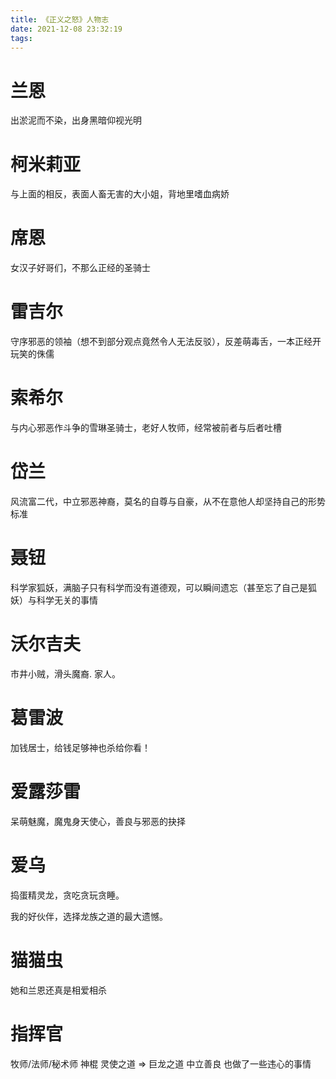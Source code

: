 ```yaml
---
title: 《正义之怒》人物志
date: 2021-12-08 23:32:19
tags:
---
```


# 兰恩

出淤泥而不染，出身黑暗仰视光明

# 柯米莉亚

与上面的相反，表面人畜无害的大小姐，背地里嗜血病娇

# 席恩

女汉子好哥们，不那么正经的圣骑士

# 雷吉尔

守序邪恶的领袖（想不到部分观点竟然令人无法反驳），反差萌毒舌，一本正经开玩笑的侏儒

# 索希尔

与内心邪恶作斗争的雪琳圣骑士，老好人牧师，经常被前者与后者吐槽

# 岱兰

风流富二代，中立邪恶神裔，莫名的自尊与自豪，从不在意他人却坚持自己的形势标准

# 聂钮

科学家狐妖，满脑子只有科学而没有道德观，可以瞬间遗忘（甚至忘了自己是狐妖）与科学无关的事情

# 沃尔吉夫

市井小贼，滑头魔裔.
家人。 

# 葛雷波

加钱居士，给钱足够神也杀给你看！

# 爱露莎雷
呆萌魅魔，魔鬼身天使心，善良与邪恶的抉择

# 爱乌

捣蛋精灵龙，贪吃贪玩贪睡。

我的好伙伴，选择龙族之道的最大遗憾。

# 猫猫虫

她和兰恩还真是相爱相杀

# 指挥官

牧师/法师/秘术师 神棍
灵使之道 => 巨龙之道
中立善良
也做了一些违心的事情